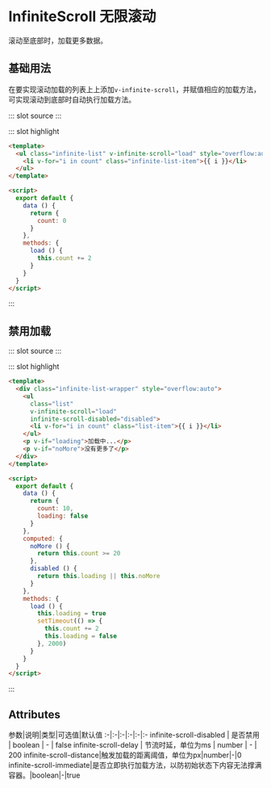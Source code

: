# InfiniteScroll 无限滚动
滚动至底部时，加载更多数据。

## 基础用法
在要实现滚动加载的列表上上添加`v-infinite-scroll`，并赋值相应的加载方法，可实现滚动到底部时自动执行加载方法。

<demo-block> 

::: slot source
<infinitescroll-test1></infinitescroll-test1>
:::

::: slot highlight
```html
<template>
  <ul class="infinite-list" v-infinite-scroll="load" style="overflow:auto">
    <li v-for="i in count" class="infinite-list-item">{{ i }}</li>
  </ul>
</template>

<script>
  export default {
    data () {
      return {
        count: 0
      }
    },
    methods: {
      load () {
        this.count += 2
      }
    }
  }
</script>
```
:::
</demo-block>

## 禁用加载
<demo-block>
::: slot source
<infinitescroll-test2></infinitescroll-test2>
:::

::: slot highlight
```html
<template>
  <div class="infinite-list-wrapper" style="overflow:auto">
    <ul
      class="list"
      v-infinite-scroll="load"
      infinite-scroll-disabled="disabled">
      <li v-for="i in count" class="list-item">{{ i }}</li>
    </ul>
    <p v-if="loading">加载中...</p>
    <p v-if="noMore">没有更多了</p>
  </div>
</template>

<script>
  export default {
    data () {
      return {
        count: 10,
        loading: false
      }
    },
    computed: {
      noMore () {
        return this.count >= 20
      },
      disabled () {
        return this.loading || this.noMore
      }
    },
    methods: {
      load () {
        this.loading = true
        setTimeout(() => {
          this.count += 2
          this.loading = false
        }, 2000)
      }
    }
  }
</script>
```
:::
</demo-block>

## Attributes
参数|说明|类型|可选值|默认值
:-|:-|:-|:-|:-|:-
infinite-scroll-disabled |	是否禁用 |	boolean |	- |	false
infinite-scroll-delay |	节流时延，单位为ms |	number |	- |	200
infinite-scroll-distance|触发加载的距离阈值，单位为px|number|-|0
infinite-scroll-immediate|是否立即执行加载方法，以防初始状态下内容无法撑满容器。|boolean|-|true